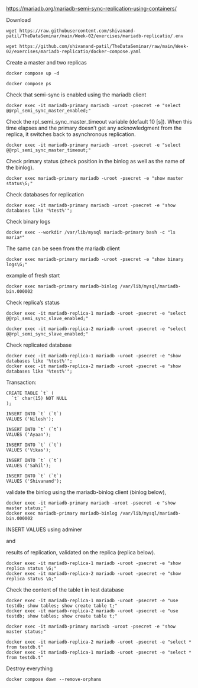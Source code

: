 https://mariadb.org/mariadb-semi-sync-replication-using-containers/

Download

```
wget https://raw.githubusercontent.com/shivanand-patil/TheDataSeminar/main/Week-02/exercises/mariadb-replicatio/.env

wget https://github.com/shivanand-patil/TheDataSeminar/raw/main/Week-02/exercises/mariadb-replicatio/docker-compose.yaml
```

Create a master and two replicas

```
docker compose up -d

docker compose ps

```

Check that semi-sync is enabled using the mariadb client

```
docker exec -it mariadb-primary mariadb -uroot -psecret -e "select @@rpl_semi_sync_master_enabled;"
```

Check the rpl_semi_sync_master_timeout variable (default 10 [s]). When this time elapses and the primary doesn’t get any acknowledgment from the replica, it switches back to asynchronous replication.

```
docker exec -it mariadb-primary mariadb -uroot -psecret -e "select @@rpl_semi_sync_master_timeout;"
```

Check primary status (check position in the binlog as well as the name of the binlog).

```
docker exec mariadb-primary mariadb -uroot -psecret -e "show master status\G;"
```

Check databases for replication

```
docker exec -it mariadb-primary mariadb -uroot -psecret -e "show databases like '%test%'";
```

Check binary logs

```
docker exec --workdir /var/lib/mysql mariadb-primary bash -c "ls maria*"
```

The same can be seen from the mariadb client

```
docker exec mariadb-primary mariadb -uroot -psecret -e "show binary logs\G;"
```

example of fresh start

```
docker exec mariadb-primary mariadb-binlog /var/lib/mysql/mariadb-bin.000002
```

Check replica’s status

```
docker exec -it mariadb-replica-1 mariadb -uroot -psecret -e "select @@rpl_semi_sync_slave_enabled;"

docker exec -it mariadb-replica-2 mariadb -uroot -psecret -e "select @@rpl_semi_sync_slave_enabled;"
```

Check replicated database

```
docker exec -it mariadb-replica-1 mariadb -uroot -psecret -e "show databases like '%test%'";
docker exec -it mariadb-replica-2 mariadb -uroot -psecret -e "show databases like '%test%'";
```

Transaction:

```
CREATE TABLE `t` (
  `t` char(15) NOT NULL
);

INSERT INTO `t` (`t`)
VALUES ('Nilesh');

INSERT INTO `t` (`t`)
VALUES ('Ayaan');

INSERT INTO `t` (`t`)
VALUES ('Vikas');

INSERT INTO `t` (`t`)
VALUES ('Sahil');

INSERT INTO `t` (`t`)
VALUES ('Shivanand');
```

validate the binlog using the mariadb-binlog client (binlog below),

```
docker exec -it mariadb-primary mariadb -uroot -psecret -e "show master status;"
docker exec mariadb-primary mariadb-binlog /var/lib/mysql/mariadb-bin.000002

```

INSERT VALUES using adminer

and

results of replication, validated on the replica (replica below).

```
docker exec -it mariadb-replica-1 mariadb -uroot -psecret -e "show replica status \G;"
docker exec -it mariadb-replica-2 mariadb -uroot -psecret -e "show replica status \G;"

```

Check the content of the table t in test database

```
docker exec -it mariadb-replica-1 mariadb -uroot -psecret -e "use testdb; show tables; show create table t;"
docker exec -it mariadb-replica-2 mariadb -uroot -psecret -e "use testdb; show tables; show create table t;"

docker exec -it mariadb-primary mariadb -uroot -psecret -e "show master status;"

docker exec -it mariadb-replica-2 mariadb -uroot -psecret -e "select * from testdb.t"
docker exec -it mariadb-replica-1 mariadb -uroot -psecret -e "select * from testdb.t"
```

Destroy everything

```
docker compose down --remove-orphans
```
